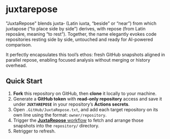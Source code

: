 # juxtarepose

"JuxtaRepose" blends juxta‑ (Latin iuxta, “beside” or “near”) from which juxtapose (“to place side by side”) derives, with repose (from Latin reposāre, meaning “to rest”). Together, the name elegantly evokes code repositories resting side by side, untouched and ready for AI-powered comparison.

It perfectly encapsulates this tool’s ethos: fresh GitHub snapshots aligned in parallel repose, enabling focused analysis without merging or history overhead.

## Quick Start

1. **Fork** this repository on GitHub, then **clone** it locally to your machine.
2. Generate a **GitHub token** with **read-only repository** access and save it under **`JUXTAREPOSE`** in your repository’s **Actions secrets**.
3. Open `.GitHub/JuxtaRepose.txt`, and add each target repository on its own line using the format: `owner/repository`.
4. Trigger the [**JuxtaRepose** workflow](.github/workflows/JuxtaRepose.yml) to fetch and arrange those snapshots into the `repository/` directory.
5. Retrigger to refresh.
 
